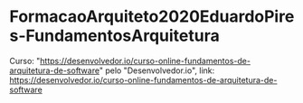# FormacaoArquiteto2020EduardoPires-FundamentosArquitetura
Curso: "https://desenvolvedor.io/curso-online-fundamentos-de-arquitetura-de-software"  pelo "Desenvolvedor.io", link:
https://desenvolvedor.io/curso-online-fundamentos-de-arquitetura-de-software
